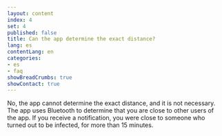 ```yaml
---
layout: content
index: 4
set: 4
published: false
title: Can the app determine the exact distance?
lang: es
contentLang: en
categories:
- es
- faq
showBreadCrumbs: true
showContact: true
---
```

No, the app cannot determine the exact distance, and it is not necessary. The app uses Bluetooth to determine that you are close to other users of the app. If you receive a notification, you were close to someone who turned out to be infected, for more than 15 minutes.
